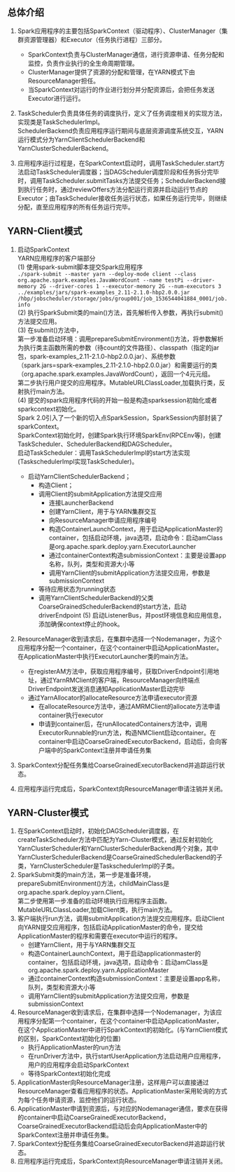 ## 总体介绍  

1. Spark应用程序的主要包括SparkContext（驱动程序）、ClusterManager（集群资源管理器）和Executor（任务执行进程）三部分。  
    - SparkContext负责与ClusterManager通信，进行资源申请、任务分配和监控，负责作业执行的全生命周期管理。  
    - ClusterManager提供了资源的分配和管理，在YARN模式下由ResourceManager担任。  
    - 当SparkContext对运行的作业进行划分并分配资源后，会把任务发送Executor进行运行。  
    
2. TaskScheduler负责具体任务的调度执行，定义了任务调度相关的实现方法，实现类是TaskSchedulerImpl。  
SchedulerBackend负责应用程序运行期间与底层资源调度系统交互，YARN运行模式分为YarnClientSchedulerBackend和YarnClusterSchedulerBackend。  
3. 应用程序运行过程是，在SparkContext启动时，调用TaskScheduler.start方法启动TaskScheduler调度器；当DAGScheduler调度阶段和任务拆分完毕时，调用TaskScheduler.submitTasks方法提交任务；SchedulerBackend接到执行任务时，通过reviewOffers方法分配运行资源并启动运行节点的Executor；由TaskScheduler接收任务运行状态，如果任务运行完毕，则继续分配，直至应用程序的所有任务运行完毕。  
 
## YARN-Client模式  

1. 启动SparkContext  
YARN应用程序的客户端部分  
    (1) 使用spark-submit脚本提交Spark应用程序  
`./spark-submit --master yarn --deploy-mode client --class org.apache.spark.examples.JavaWordCount --name testPi --driver-memory 2G --driver-cores 1 --executor-memory 2G --num-executors 3 ../examples/jars/spark-examples_2.11-2.1.0-hbp2.0.0.jar /hbp/jobscheduler/storage/jobs/group001/job_1536544041884_0001/job.info`  
    (2) 执行SparkSubmit类的main()方法，首先解析传入参数，再执行submit()方法提交应用。  
    (3) 在submit()方法中，  
        第一步准备启动环境：调用prepareSubmitEnvironment()方法，将参数解析为执行类主函数所需的参数（待count的文件路径）、classpath（指定的jar包，spark-examples_2.11-2.1.0-hbp2.0.0.jar）、系统参数（spark.jars=spark-examples_2.11-2.1.0-hbp2.0.0.jar）和需要运行的类（org.apache.spark.examples.JavaWordCount），返回一个4元元组。  
        第二步执行用户提交的应用程序。MutableURLClassLoader,加载执行类，反射执行main方法。  
    (4) 提交的spark应用程序代码的开始一般是构造sparksession初始化或者sparkcontext初始化。  
    Spark 2.0引入了一个新的切入点SparkSession，SparkSession内部封装了sparkContext。  
    SparkContext初始化时，创建Spark执行环境SparkEnv(RPCEnv等)，创建TaskScheduler、SchedulerBackend和DAGScheduler。  
    启动TaskScheduler：调用TaskSchedulerImpl的start方法实现(TaskschedulerImpl实现TaskScheduler)。  
    - 启动YarnClientSchedulerBackend；  
        - 构造Client；  
        - 调用Client的submitApplication方法提交应用  
            - 连接LauncherBackend
            - 创建YarnClient，用于与YARN集群交互
            - 向ResourceManager申请应用程序编号
            - 构造ContainerLaunchContext，用于启动ApplicationMaster的container，包括启动环境，java选项，启动命令：启动amClass是org.apache.spark.deploy.yarn.ExecutorLauncher
            - 通过containerContext构造submissionContext：主要是设置app名称，队列，类型和资源大小等
            - 调用YarnClient的submitApplication方法提交应用，参数是submissionContext
        - 等待应用状态为running状态
        - 调用YarnClientSchedulerBackend的父类CoarseGrainedSchedulerBackend的start方法，启动driverEndpoint
    (5) 启动ListenerBus，并post环境信息和应用信息，添加确保context停止的hook。  
    
            
2. ResourceManager收到请求后，在集群中选择一个Nodemanager，为这个应用程序分配一个container，在这个container中启动ApplicationMaster。在ApplicationMaster中执行ExecutorLauncher类的main方法。
    - 在registerAM方法中，获取应用程序编号，获取DriverEndpoint引用地址，通过YarnRMClient的客户端，ResourceManager向终端点DriverEndpoint发送消息通知ApplicationMaster启动完毕
    - 通过YarnAllocator的allocateResource方法申请executor资源  
        - 在allocateResource方法中，通过AMRMClient的allocate方法申请container执行executor
        - 申请到container后，在runAllocatedContainers方法中，调用ExecutorRunnable的run方法，构造NMClient启动container。在container中启动CoarseGrainedExecutorBackend，启动后，会向客户端中的SparkContext注册并申请任务集
        
3. SparkContext分配任务集给CoarseGrainedExecutorBackend并追踪运行状态。  

4. 应用程序运行完成后，SparkContext向ResourceManager申请注销并关闭。


## YARN-Cluster模式  
1. 在SparkContext启动时，初始化DAGScheduler调度器，在createTaskScheduler方法中匹配为Yarn-Cluster模式，通过反射初始化YarnClusterScheduler和YarnClusterSchedulerBackend两个对象，其中YarnClusterSchedulerBackend是CoarseGrainedSchedulerBackend的子类，YarnClusterScheduler是TaskschedulerImpl的子类。
2. SparkSubmit类的main方法，第一步是准备环境，prepareSubmitEnvironment()方法，childMainClass是org.apache.spark.deploy.yarn.Client。  
第二步使用第一步准备的启动环境执行应用程序主函数。MutableURLClassLoader,加载Client类，执行main方法。
3. 客户端执行run方法，调用submitApplication方法提交应用程序。启动Client向YARN提交应用程序，包括启动ApplicationMaster的命令，提交给ApplicationMaster的程序和需要在executor中运行的程序。  
    - 创建YarnClient，用于与YARN集群交互  
    - 构造ContainerLaunchContext，用于启动applicationmaster的container，包括启动环境，java选项，启动命令：启动amClass是org.apache.spark.deploy.yarn.ApplicationMaster  
    - 通过containerContext构造submissionContext：主要是设置app名称，队列，类型和资源大小等  
    - 调用YarnClient的submitApplication方法提交应用，参数是submissionContext
4. ResourceManager收到请求后，在集群中选择一个Nodemanager，为该应用程序分配第一个container，在这个container中启动ApplicationMaster，在这个ApplicationMaster中进行SparkContext的初始化。(与YarnClient模式的区别，SparkContext初始化的位置) 
    - 执行ApplicationMaster的run方法  
    - 在runDriver方法中，执行startUserApplication方法启动用户应用程序，用户的应用程序会启动SparkContext  
    - 等待SparkContext初始化完成
5. ApplicationMaster向ResourceManager注册，这样用户可以直接通过ResourceManager查看应用程序的状态。ApplicationMaster采用轮询的方式为每个任务申请资源，监控他们的运行状态。  
6. ApplicationMaster申请到资源后，与对应的Nodemanager通信，要求在获得的container中启动CoarseGrainedExecutorBackend，CoarseGrainedExecutorBackend启动后会向ApplicationMaster中的SparkContext注册并申请任务集。  
7. SparkContext分配任务集给CoarseGrainedExecutorBackend并追踪运行状态。  
8. 应用程序运行完成后，SparkContext向ResourceManager申请注销并关闭。
